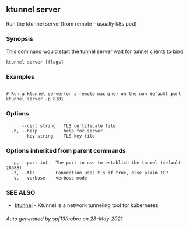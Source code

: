 ## ktunnel server

Run the ktunnel server(from remote - usually k8s pod)

### Synopsis

This command would start the tunnel server wait for tunnel clients to bind

```
ktunnel server [flags]
```

### Examples

```

# Run a ktunnel server(on a remote machine) on the non default port
ktunnel server -p 8181

```

### Options

```
      --cert string   TLS certificate file
  -h, --help          help for server
      --key string    TLS key file
```

### Options inherited from parent commands

```
  -p, --port int   The port to use to establish the tunnel (default 28688)
  -t, --tls        Connection uses tls if true, else plain TCP
  -v, --verbose    verbose mode
```

### SEE ALSO

* [ktunnel](ktunnel.md)	 - Ktunnel is a network tunneling tool for kubernetes

###### Auto generated by spf13/cobra on 28-May-2021
